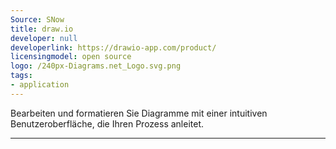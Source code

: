 ```yaml
---
Source: SNow
title: draw.io
developer: null
developerlink: https://drawio-app.com/product/
licensingmodel: open source
logo: /240px-Diagrams.net_Logo.svg.png
tags:
- application
---
```

Bearbeiten und formatieren Sie Diagramme mit einer intuitiven Benutzeroberfläche, die Ihren Prozess anleitet. 

---
